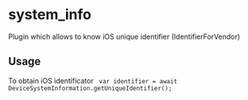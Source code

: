 # system_info

Plugin which allows to know iOS unique identifier (IdentifierForVendor)

## Usage

To obtain iOS identificator
<code>
var identifier = await DeviceSystemInformation.getUniqueIdentifier();
</code>
